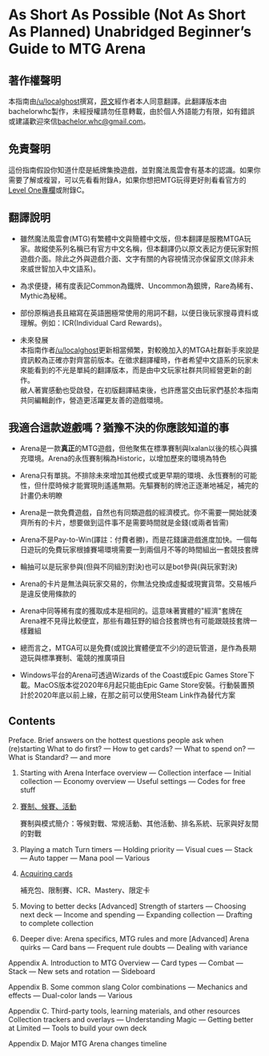 # As Short As Possible (Not As Short As Planned) Unabridged Beginner’s Guide to MTG Arena

## 著作權聲明

本指南由[/u/localghost](https://www.reddit.com/user/localghost)撰寫，[原文](https://sites.google.com/view/asap-bg-to-mtga/home?authuser=0)經作者本人同意翻譯。此翻譯版本由bachelorwhc製作，未經授權請勿任意轉載，由於個人外語能力有限，如有錯誤或建議歡迎來信[bachelor.whc@gmail.com](mailto:bachelor.whc@gmail.com)。

## 免責聲明

這份指南假設你知道什麼是紙牌集換遊戲，並對魔法風雲會有基本的認識。如果你需要了解或複習，可以先看看附錄A，如果你想把MTG玩得更好則看看官方的[Level One專欄](https://magic.wizards.com/en/articles/archive/level-one/level-one-full-course-2015-10-05)或附錄C。

## 翻譯說明

- 雖然魔法風雲會(MTG)有繁體中文與簡體中文版，但本翻譯是服務MTGA玩家。故縱使系列名稱已有官方中文名稱，但本翻譯仍以原文表記方便玩家對照遊戲介面。除此之外與遊戲介面、文字有關的內容視情況亦保留原文(除非未來威世智加入中文語系)。

- 為求便捷，稀有度表記Common為鐵牌、Uncommon為銀牌，Rare為稀有、Mythic為秘稀。

- 部份原稱過長且縮寫在英語圈極常使用的用詞不翻，以便日後玩家搜尋資料或理解。例如：ICR(Individual Card Rewards)。

- 未來發展<br/>本指南作者[/u/localghost](https://www.reddit.com/user/localghost)更新相當頻繁，對較晚加入的MTGA社群新手來說是資訊較為正確亦對齊當前版本。在徵求翻譯權時，作者希望中文語系的玩家未來能看到的不光是單純的翻譯版本，而是由中文玩家社群共同經營更新的創作。<br/>敝人著實感動也受啟發，在初版翻譯結束後，也許應當交由玩家們基於本指南共同編輯創作，營造更活躍更友善的遊戲環境。

## 我適合這款遊戲嗎？猶豫不決的你應該知道的事

- Arena是一款**真正**的MTG遊戲，但他聚焦在標準賽制與Ixalan以後的核心與擴充環境。Arena的永恆賽制稱為Historic，以增加歷來的環境為特色

- Arena只有單挑。不排除未來增加其他模式或更早期的環境、永恆賽制的可能性，但什麼時候才能實現則遙遙無期。先驅賽制的牌池正逐漸地補足，補完的計畫仍未明瞭

- Arena是一款免費遊戲，自然也有同類遊戲的經濟模式。你不需要一開始就湊齊所有的卡片，想要做到這件事不是需要時間就是金錢(或兩者皆需)

- Arena不是Pay-to-Win(譯註：付費者勝)，而是花錢讓遊戲進度加快。一個每日遊玩的免費玩家根據賽場環境需要一到兩個月不等的時間組出一套競技套牌

- 輪抽可以是玩家參與(但與不同組別對決)也可以是bot參與(與玩家對決)

- Arena的卡片是無法與玩家交易的，你無法兌換成虛擬或現實貨幣。交易帳戶是違反使用條款的

- Arena中同等稀有度的獲取成本是相同的。這意味著實體的"經濟"套牌在Arena裡不見得比較便宜，那些有趣狂野的組合技套牌也有可能跟競技套牌一樣難組

- 總而言之，MTGA可以是免費(或說比實體便宜不少)的遊玩管道，是作為長期遊玩與標準賽制、電競的推廣項目

- Windows平台的Arena可透過Wizards of the Coast或Epic Games Store下載。MacOS版本從2020年6月起只能由Epic Game Store安裝。行動裝置預計於2020年底以前上線，在那之前可以使用Steam Link作為替代方案

## Contents
Preface. Brief answers on the hottest questions people ask when (re)starting
What to do first? — How to get cards? — What to spend on? — What is Standard? — and more

1. Starting with Arena
Interface overview — Collection interface — Initial collection — Economy overview — Useful settings — Codes for free stuff

2. [賽制、候賽、活動](2.md)

    賽制與模式簡介：等候對戰、常規活動、其他活動、排名系統、玩家與好友間的對戰

3. Playing a match
Turn timers — Holding priority — Visual cues — Stack — Auto tapper — Mana pool — Various

4. [Acquiring cards](4.md)

    補充包、限制賽、ICR、Mastery、限定卡

5. Moving to better decks [Advanced]
Strength of starters — Choosing next deck — Income and spending — Expanding collection — Drafting to complete collection

6. Deeper dive: Arena specifics, MTG rules and more [Advanced]
Arena quirks — Card bans — Frequent rule doubts — Dealing with variance

Appendix A. Introduction to MTG
Overview — Card types — Combat — Stack — New sets and rotation — Sideboard

Appendix B. Some common slang
Color combinations — Mechanics and effects — Dual-color lands — Various

Appendix C. Third-party tools, learning materials, and other resources
Collection trackers and overlays — Understanding Magic — Getting better at Limited — Tools to build your own deck

Appendix D. Major MTG Arena changes timeline
